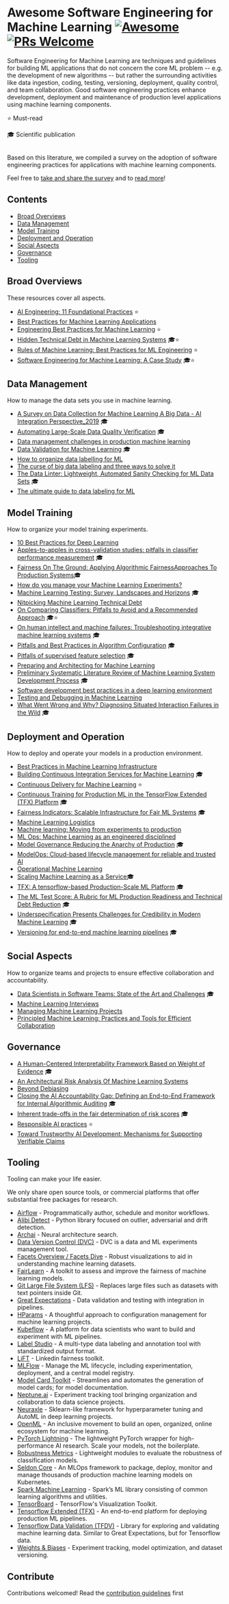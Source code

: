 # Awesome Software Engineering for Machine Learning [![Awesome](https://awesome.re/badge-flat2.svg)](https://awesome.re)[![PRs Welcome](https://img.shields.io/badge/PRs-welcome-brightgreen.svg?style=flat-square)](https://github.com/SE-ML/awesome-seml/blob/master/contributing.md)

Software Engineering for Machine Learning are techniques and guidelines for building ML applications that do not concern the core ML problem  -- e.g. the development of new algorithms -- but rather the surrounding activities like data ingestion, coding, testing, versioning, deployment, quality control, and team collaboration.
Good software engineering practices enhance development, deployment and maintenance of production level applications using machine learning components.

⭐ Must-read

🎓 Scientific publication


<br>
Based on this literature, we compiled a survey on the adoption of software engineering practices for applications with machine learning components.


Feel free to [take and share the survey](https://se-ml.github.io/survey) and to [read more](https://se-ml.github.io/practices)!



## Contents

- [Broad Overviews](#broad-overviews)
- [Data Management](#data-management)
- [Model Training](#model-training)
- [Deployment and Operation](#deployment-and-operation)
- [Social Aspects](#social-aspects)
- [Governance](#governance)
- [Tooling](#tooling)

## Broad Overviews

These resources cover all aspects.
- [AI Engineering: 11 Foundational Practices](https://resources.sei.cmu.edu/asset_files/WhitePaper/2019_019_001_634648.pdf) ⭐
- [Best Practices for Machine Learning Applications](https://pdfs.semanticscholar.org/2869/6212a4a204783e9dd3953f06e103c02c6972.pdf)
- [Engineering Best Practices for Machine Learning](https://se-ml.github.io/practices/) ⭐
- [Hidden Technical Debt in Machine Learning Systems](https://papers.nips.cc/paper/5656-hidden-technical-debt-in-machine-learning-systems.pdf) 🎓⭐
- [Rules of Machine Learning: Best Practices for ML Engineering](https://developers.google.com/machine-learning/guides/rules-of-ml) ⭐
- [Software Engineering for Machine Learning: A Case Study](https://www.microsoft.com/en-us/research/publication/software-engineering-for-machine-learning-a-case-study/) 🎓⭐


## Data Management

How to manage the data sets you use in machine learning.

- [A Survey on Data Collection for Machine Learning A Big Data - AI Integration Perspective_2019](https://deepai.org/publication/a-survey-on-data-collection-for-machine-learning-a-big-data-ai-integration-perspective) 🎓
- [Automating Large-Scale Data Quality Verification](http://www.vldb.org/pvldb/vol11/p1781-schelter.pdf) 🎓
- [Data management challenges in production machine learning](https://static.googleusercontent.com/media/research.google.com/en//pubs/archive/46178.pdf)
- [Data Validation for Machine Learning](https://mlsys.org/Conferences/2019/doc/2019/167.pdf) 🎓
- [How to organize data labelling for ML](https://www.altexsoft.com/blognp/datascience/how-to-organize-data-labeling-for-machine-learning-approaches-and-tools/)
- [The curse of big data labeling and three ways to solve it](https://aws.amazon.com/blogs/apn/the-curse-of-big-data-labeling-and-three-ways-to-solve-it/)
- [The Data Linter: Lightweight, Automated Sanity Checking for ML Data Sets](http://learningsys.org/nips17/assets/papers/paper_19.pdf) 🎓
- [The ultimate guide to data labeling for ML](https://www.cloudfactory.com/data-labeling-guide)


## Model Training

How to organize your model training experiments.

- [10 Best Practices for Deep Learning](https://nanonets.com/blog/10-best-practices-deep-learning/#track-model-experiments)
- [Apples-to-apples in cross-validation studies: pitfalls in classifier performance measurement](https://dl.acm.org/doi/abs/10.1145/1882471.1882479) 🎓
- [Fairness On The Ground: Applying Algorithmic FairnessApproaches To Production Systems](https://scontent-amt2-1.xx.fbcdn.net/v/t39.8562-6/159714417_1180893265647073_4215201353052552221_n.pdf?_nc_cat=111&ccb=1-3&_nc_sid=ae5e01&_nc_ohc=6WFnNMmyp68AX95bRHk&_nc_ht=scontent-amt2-1.xx&oh=7a548f822e659b7bb2f58a511c30ee19&oe=606F33AD)🎓
- [How do you manage your Machine Learning Experiments?](https://medium.com/@hadyelsahar/how-do-you-manage-your-machine-learning-experiments-ab87508348ac)
- [Machine Learning Testing: Survey, Landscapes and Horizons](https://arxiv.org/pdf/1906.10742.pdf) 🎓
- [Nitpicking Machine Learning Technical Debt](https://matthewmcateer.me/blog/machine-learning-technical-debt/)
- [On Comparing Classifiers: Pitfalls to Avoid and a Recommended Approach](https://link.springer.com/article/10.1023/A:1009752403260) 🎓⭐
- [On human intellect and machine failures: Troubleshooting integrative machine learning systems](https://arxiv.org/pdf/1611.08309.pdf) 🎓
- [Pitfalls and Best Practices in Algorithm Configuration](https://www.jair.org/index.php/jair/article/download/11420/26488/) 🎓
- [Pitfalls of supervised feature selection](https://academic.oup.com/bioinformatics/article/26/3/440/213774) 🎓
- [Preparing and Architecting for Machine Learning](https://www.gartner.com/en/documents/3889770/preparing-and-architecting-for-machine-learning-2018-upd)
- [Preliminary Systematic Literature Review of Machine Learning System Development Process](https://arxiv.org/abs/1910.05528) 🎓
- [Software development best practices in a deep learning environment](https://towardsdatascience.com/software-development-best-practices-in-a-deep-learning-environment-a1769e9859b1)
- [Testing and Debugging in Machine Learning](https://developers.google.com/machine-learning/testing-debugging)
- [What Went Wrong and Why? Diagnosing Situated Interaction Failures in the Wild](https://www.microsoft.com/en-us/research/publication/what-went-wrong-and-why-diagnosing-situated-interaction-failures-in-the-wild/) 🎓


## Deployment and Operation

How to deploy and operate your models in a production environment.

- [Best Practices in Machine Learning Infrastructure](https://algorithmia.com/blog/best-practices-in-machine-learning-infrastructure)
- [Building Continuous Integration Services for Machine Learning](http://pages.cs.wisc.edu/~wentaowu/papers/kdd20-ci-for-ml.pdf) 🎓
- [Continuous Delivery for Machine Learning](https://martinfowler.com/articles/cd4ml.html) ⭐
- [Continuous Training for Production ML in the TensorFlow Extended (TFX) Platform](https://www.usenix.org/system/files/opml19papers-baylor.pdf) 🎓
- [Fairness Indicators: Scalable Infrastructure for Fair ML Systems](https://ai.googleblog.com/2019/12/fairness-indicators-scalable.html) 🎓
- [Machine Learning Logistics](https://mapr.com/ebook/machine-learning-logistics/)
- [Machine learning: Moving from experiments to production](https://blog.codecentric.de/en/2019/03/machine-learning-experiments-production/)
- [ML Ops: Machine Learning as an engineered disciplined](https://towardsdatascience.com/ml-ops-machine-learning-as-an-engineering-discipline-b86ca4874a3f)
- [Model Governance Reducing the Anarchy of Production](https://www.usenix.org/conference/atc18/presentation/sridhar) 🎓
- [ModelOps: Cloud-based lifecycle management for reliable and trusted AI](http://hummer.io/docs/2019-ic2e-modelops.pdf)
- [Operational Machine Learning](https://www.kdnuggets.com/2018/04/operational-machine-learning-successful-mlops.html)
- [Scaling Machine Learning as a Service](http://proceedings.mlr.press/v67/li17a/li17a.pdf)🎓
- [TFX: A tensorflow-based Production-Scale ML Platform](https://dl.acm.org/doi/pdf/10.1145/3097983.3098021?download=true) 🎓
- [The ML Test Score: A Rubric for ML Production Readiness and Technical Debt Reduction](https://research.google/pubs/pub46555/) 🎓
- [Underspecification Presents Challenges for Credibility in Modern Machine Learning](https://arxiv.org/abs/2011.03395) 🎓
- [Versioning for end-to-end machine learning pipelines](https://doi.org/10.1145/3076246.3076248) 🎓



## Social Aspects

How to organize teams and projects to ensure effective collaboration and accountability.

- [Data Scientists in Software Teams: State of the Art and Challenges](http://web.cs.ucla.edu/~miryung/Publications/tse2017-datascientists.pdf) 🎓
- [Machine Learning Interviews](https://github.com/chiphuyen/machine-learning-systems-design/blob/master/build/build1/consolidated.pdf)
- [Managing Machine Learning Projects](https://d1.awsstatic.com/whitepapers/aws-managing-ml-projects.pdf)
- [Principled Machine Learning: Practices and Tools for Efficient Collaboration](https://dev.to/robogeek/principled-machine-learning-4eho)


## Governance
- [A Human-Centered Interpretability Framework Based on Weight of Evidence](https://arxiv.org/pdf/2104.13299.pdf) 🎓
- [An Architectural Risk Analysis Of Machine Learning Systems](https://berryvilleiml.com/docs/ara.pdf) 
- [Beyond Debiasing](https://complexdiscovery.com/wp-content/uploads/2021/09/EDRi-Beyond-Debiasing-Report.pdf)
- [Closing the AI Accountability Gap: Defining an End-to-End Framework for Internal Algorithmic Auditing](https://dl.acm.org/doi/pdf/10.1145/3351095.3372873) 🎓
- [Inherent trade-offs in the fair determination of risk scores](https://arxiv.org/abs/1609.05807) 🎓
- [Responsible AI practices](https://ai.google/responsibilities/responsible-ai-practices/) ⭐
- [Toward Trustworthy AI Development: Mechanisms for Supporting Verifiable Claims](https://arxiv.org/abs/2004.07213)

## Tooling

Tooling can make your life easier.

We only share open source tools, or commercial platforms that offer substantial free packages for research.

- [Airflow](https://airflow.apache.org/) - Programmatically author, schedule and monitor workflows.
- [Alibi Detect](https://github.com/SeldonIO/alibi-detect) - Python library focused on outlier, adversarial and drift detection.
- [Archai](https://github.com/microsoft/archai) - Neural architecture search.
- [Data Version Control (DVC)](https://dvc.org/) - DVC is a data and ML experiments management tool.
- [Facets Overview / Facets Dive](https://pair-code.github.io/facets/) - Robust visualizations to aid in understanding machine learning datasets.
- [FairLearn](https://fairlearn.github.io/) - A toolkit to assess and improve the fairness of machine learning models.
- [Git Large File System (LFS)](https://git-lfs.github.com/) - Replaces large files such as datasets with text pointers inside Git.
- [Great Expectations](https://github.com/great-expectations/great_expectations) - Data validation and testing with integration in pipelines.
- [HParams](https://github.com/PetrochukM/HParams) - A thoughtful approach to configuration management for machine learning projects.
- [Kubeflow](https://www.kubeflow.org/) - A platform for data scientists who want to build and experiment with ML pipelines.
- [Label Studio](https://github.com/heartexlabs/label-studio) - A multi-type data labeling and annotation tool with standardized output format.
- [LiFT](https://github.com/linkedin/LiFT) - Linkedin fairness toolkit.
- [MLFlow](https://mlflow.org/) - Manage the ML lifecycle, including experimentation, deployment, and a central model registry.
- [Model Card Toolkit](https://github.com/tensorflow/model-card-toolkit) - Streamlines and automates the generation of model cards; for model documentation.
- [Neptune.ai](https://neptune.ai/) - Experiment tracking tool bringing organization and collaboration to data science projects.
- [Neuraxle](https://github.com/Neuraxio/Neuraxle) -  Sklearn-like framework for hyperparameter tuning and AutoML in deep learning projects.
- [OpenML](https://www.openml.org) - An inclusive movement to build an open, organized, online ecosystem for machine learning.
- [PyTorch Lightning](https://github.com/PyTorchLightning/pytorch-lightning) - The lightweight PyTorch wrapper for high-performance AI research. Scale your models, not the boilerplate.
- [Robustness Metrics](https://github.com/google-research/robustness_metrics) - Lightweight modules to evaluate the robustness of classification models.
- [Seldon Core](https://github.com/SeldonIO/seldon-core) - An MLOps framework to package, deploy, monitor and manage thousands of production machine learning models on Kubernetes.
- [Spark Machine Learning](https://spark.apache.org/mllib/) - Spark’s ML library consisting of common learning algorithms and utilities.
- [TensorBoard](https://www.tensorflow.org/tensorboard/) - TensorFlow's Visualization Toolkit.
- [Tensorflow Extended (TFX)](https://www.tensorflow.org/tfx/) - An end-to-end platform for deploying production ML pipelines.
- [Tensorflow Data Validation (TFDV)](https://github.com/tensorflow/data-validation) - Library for exploring and validating machine learning data. Similar to Great Expectations, but for Tensorflow data.
- [Weights & Biases](https://www.wandb.com/) - Experiment tracking, model optimization, and dataset versioning.


## Contribute

Contributions welcomed! Read the [contribution guidelines](contributing.md) first
